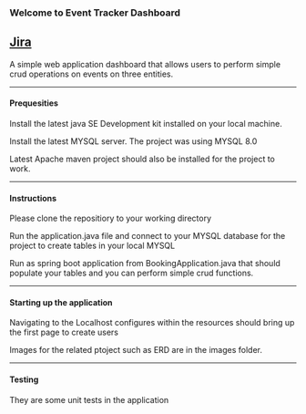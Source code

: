 ### Welcome to Event Tracker Dashboard 

[Jira](https://paul-chabz.atlassian.net/jira/software/projects/SB/boards/1)
----

A simple web application dashboard that allows users to perform simple crud operations on events on three entities. 


----

#### Prequesities 

Install the latest java SE Development kit installed on your local machine. 

Install the latest MYSQL server. The project was using MYSQL 8.0 

Latest Apache maven project should also be installed for the project to work. 

----
#### Instructions 

Please clone the repositiory to your working directory 

Run the application.java file and connect to your MYSQL database for the project to create tables in your local MYSQL 

Run as spring boot application from BookingApplication.java that should 
populate your tables and you can perform simple crud functions. 

----
#### Starting up the application 
Navigating to the Localhost configures within the resources should bring up the first page to create users 

Images for the related ptoject such as ERD are in the images folder. 


----

#### Testing 
They are some unit tests in the application 








